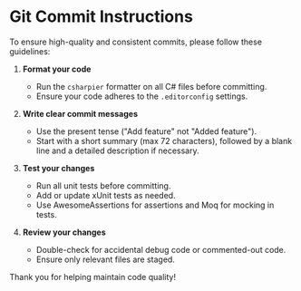# Git Commit Instructions

To ensure high-quality and consistent commits, please follow these guidelines:

1. **Format your code**
    - Run the `csharpier` formatter on all C# files before committing.
    - Ensure your code adheres to the `.editorconfig` settings.

2. **Write clear commit messages**
    - Use the present tense ("Add feature" not "Added feature").
    - Start with a short summary (max 72 characters), followed by a blank line and a detailed description if necessary.

3. **Test your changes**
    - Run all unit tests before committing.
    - Add or update xUnit tests as needed.
    - Use AwesomeAssertions for assertions and Moq for mocking in tests.

4. **Review your changes**
    - Double-check for accidental debug code or commented-out code.
    - Ensure only relevant files are staged.

Thank you for helping maintain code quality!
